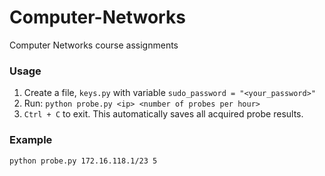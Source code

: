 # Computer-Networks
Computer Networks course assignments


### Usage
1. Create a file, `keys.py` with variable `sudo_password = "<your_password>"`
2. Run: `python probe.py <ip> <number of probes per hour>`
3. `Ctrl + C` to exit. This automatically saves all acquired probe results.

### Example
`python probe.py 172.16.118.1/23 5`
